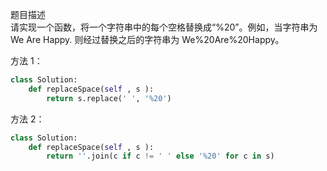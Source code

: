 

题目描述  
请实现一个函数，将一个字符串中的每个空格替换成“%20”。例如，当字符串为 We Are Happy. 则经过替换之后的字符串为 We%20Are%20Happy。  


方法 1：  
```python
class Solution:
    def replaceSpace(self , s ):
        return s.replace(' ', '%20')
```


方法 2： 
```python 
class Solution:
    def replaceSpace(self , s ):
        return ''.join(c if c != ' ' else '%20' for c in s)
```

